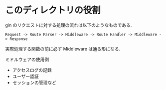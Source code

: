 # このディレクトリの役割

gin のリクエストに対する処理の流れは以下のようなものである.

```plain
Request -> Route Parser -> Middleware -> Route Handler -> Middleware -> Response
```

実際処理する関数の前に必ず Middleware は通る形になる.

ミドルウェアの使用例

- アクセスログの記録
- ユーザー認証
- セッションの管理など
